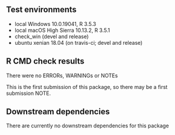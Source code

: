 ## Test environments
* local Windows 10.0.19041, R 3.5.3
* local macOS High Sierra 10.13.2, R 3.5.1
* check_win (devel and release)
* ubuntu xenian 18.04 (on travis-ci; devel and release)

## R CMD check results
There were no ERRORs, WARNINGs or NOTEs

This is the first submission of this package, so there may be a first submission NOTE.

## Downstream dependencies
There are currently no downstream dependencies for this package